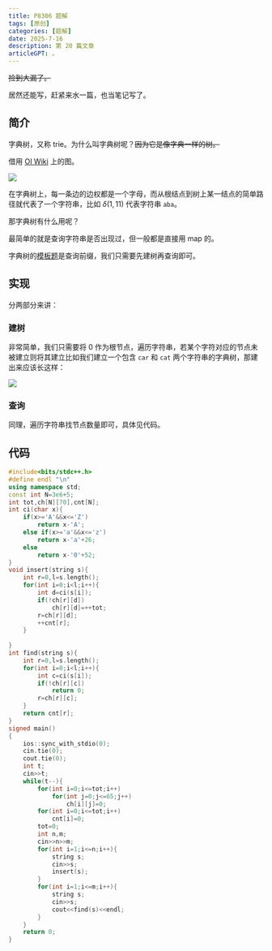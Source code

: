 ```yaml
---
title: P8306 题解
tags: [原创]
categories: [题解]
date: 2025-7-16
description: 第 20 篇文章
articleGPT: 。
---
```


~~捡到大漏了。~~

居然还能写，赶紧来水一篇，也当笔记写了。

## 简介
字典树，又称 trie。为什么叫字典树呢？~~因为它是像字典一样的树。~~

借用 [OI Wiki](https://oi-wiki.org/string/trie/) 上的图。

![](https://oi-wiki.org/string/images/trie1.png)

在字典树上，每一条边的边权都是一个字母，而从根结点到树上某一结点的简单路径就代表了一个字符串，比如 $\delta(1,11)$ 代表字符串 `aba`。

那字典树有什么用呢？

最简单的就是查询字符串是否出现过，但一般都是直接用 map 的。

字典树的[模板题](https://www.luogu.com.cn/problem/P8306)是查询前缀，我们只需要先建树再查询即可。

## 实现
分两部分来讲：
### 建树
非常简单，我们只需要将 $0$ 作为根节点，遍历字符串，若某个字符对应的节点未被建立则将其建立比如我们建立一个包含 `car` 和 `cat` 两个字符串的字典树，那建出来应该长这样：

![](https://cdn.luogu.com.cn/upload/image_hosting/3f767ojl.png)

### 查询
同理，遍历字符串找节点数量即可，具体见代码。

## 代码
```cpp
#include<bits/stdc++.h>
#define endl "\n"
using namespace std;
const int N=3e6+5;
int tot,ch[N][70],cnt[N];
int ci(char x){
	if(x>='A'&&x<='Z')
		return x-'A';
	else if(x>='a'&&x<='z')
		return x-'a'+26;
	else
		return x-'0'+52;
} 
void insert(string s){
	int r=0,l=s.length();
	for(int i=0;i<l;i++){
		int d=ci(s[i]);
		if(!ch[r][d])
			ch[r][d]=++tot;
		r=ch[r][d];
		++cnt[r];
	}
	
}
int find(string s){
	int r=0,l=s.length();
	for(int i=0;i<l;i++){
		int c=ci(s[i]);
		if(!ch[r][c])
			return 0;
		r=ch[r][c];
	}
	return cnt[r];
}
signed main()
{
	ios::sync_with_stdio(0);
	cin.tie(0);
	cout.tie(0);
	int t;
	cin>>t;
	while(t--){
		for(int i=0;i<=tot;i++)
			for(int j=0;j<=65;j++)
				ch[i][j]=0;
		for(int i=0;i<=tot;i++)
			cnt[i]=0;
		tot=0;
		int n,m;
		cin>>n>>m;
		for(int i=1;i<=n;i++){
			string s;
			cin>>s;
			insert(s);
		}
		for(int i=1;i<=m;i++){
			string s;
			cin>>s;
			cout<<find(s)<<endl;
		}
	}
	return 0;
}
```
